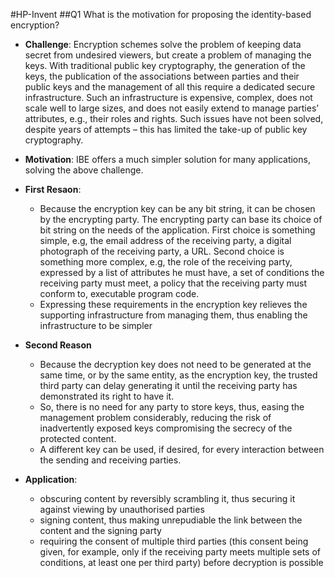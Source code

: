 #HP-Invent
##Q1
What is the motivation for proposing the identity-based encryption?
- **Challenge**: Encryption schemes solve the problem of keeping data secret from undesired viewers,
but create a problem of managing the keys. With traditional public key cryptography, the generation of the keys,
the publication of the associations between parties and their public keys and
the management of all this require a dedicated secure infrastructure.
Such an infrastructure is expensive, complex, does not scale well to large sizes,
and does not easily extend to manage parties’ attributes, e.g., their roles and rights.
Such issues have not been solved, despite years of attempts – this has
limited the take-up of public key cryptography.

- **Motivation**: IBE offers a much simpler solution for many applications, solving the above challenge.

- **First Resaon**:
  - Because the encryption key can be any bit string, it can be chosen by
  the encrypting party. The encrypting party can base its choice of bit
  string on the needs of the application. First choice is something simple, e.g,
  the email address of the receiving party, a digital photograph of the receiving party, a URL.
  Second choice is something more complex, e.g,
  the role of the receiving party, expressed by a list
  of attributes he must have, a set of conditions the receiving party must meet,
  a policy that the receiving party must conform to, executable program code.
  - Expressing these requirements in the encryption key relieves the
  supporting infrastructure from managing them, thus enabling the
  infrastructure to be simpler

- **Second Reason**
  - Because the decryption key does not need to be generated at
  the same time, or by the same entity, as the encryption key, the
  trusted third party can delay generating it until the receiving
  party has demonstrated its right to have it.
  - So, there is no need for any party to store keys, thus, easing the management problem considerably, reducing the risk of inadvertently exposed keys
compromising the secrecy of the protected content.
  - A different key can be used, if desired, for every interaction
between the sending and receiving parties.

- **Application**:
  - obscuring content by reversibly scrambling it, thus securing it against viewing by unauthorised parties
  - signing content, thus making unrepudiable the link between the content and the signing party
  - requiring the consent of multiple third parties (this consent being given, for example, only if the receiving party meets
multiple sets of conditions, at least one per third party) before decryption is possible

